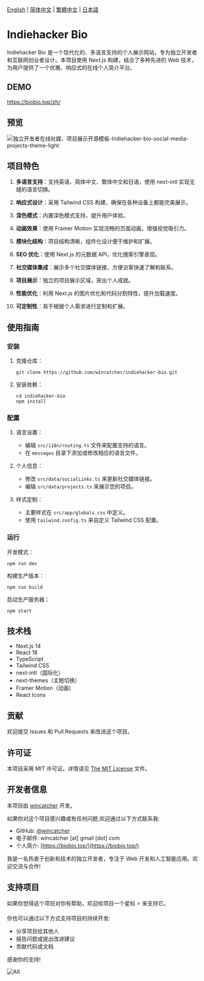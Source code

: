 [English](README-EN.md) | [简体中文](README.md) | [繁體中文](README-Hant.md) | [日本語](README-JA.md)



# Indiehacker Bio

Indiehacker Bio 是一个现代化的、多语言支持的个人展示网站，专为独立开发者和互联网创业者设计。本项目使用 Next.js 构建，结合了多种先进的 Web 技术，为用户提供了一个优雅、响应式的在线个人简介平台。

## DEMO

[ https://biobio.top/zh/ ]( https://biobio.top/zh/ )

## 预览

![独立开发者在线社媒、项目展示开源模板-Indiehacker-bio-social-media-projects-theme-light](https://github.com/user-attachments/assets/d1107139-f019-4fe3-b2cd-9fb764e3e01d)

## 项目特色

1. **多语言支持**：支持英语、简体中文、繁体中文和日语，使用 next-intl 实现无缝的语言切换。

2. **响应式设计**：采用 Tailwind CSS 构建，确保在各种设备上都能完美展示。

3. **深色模式**：内置深色模式支持，提升用户体验。

4. **动画效果**：使用 Framer Motion 实现流畅的页面动画，增强视觉吸引力。

5. **模块化结构**：项目结构清晰，组件化设计便于维护和扩展。

6. **SEO 优化**：使用 Next.js 的元数据 API，优化搜索引擎表现。

7. **社交媒体集成**：展示多个社交媒体链接，方便访客快速了解和联系。

8. **项目展示**：独立的项目展示区域，突出个人成就。

9. **性能优化**：利用 Next.js 的图片优化和代码分割特性，提升加载速度。

10. **可定制性**：易于根据个人需求进行定制和扩展。

## 使用指南

### 安装

1. 克隆仓库：
   ```
   git clone https://github.com/wincatcher/indiehacker-bio.git
   ```

2. 安装依赖：
   ```
   cd indiehacker-bio
   npm install
   ```

### 配置

1. 语言设置：
   - 编辑 `src/i18n/routing.ts` 文件来配置支持的语言。
   - 在 `messages` 目录下添加或修改相应的语言文件。

2. 个人信息：
   - 修改 `src/data/socialLinks.ts` 来更新社交媒体链接。
   - 编辑 `src/data/projects.ts` 来展示您的项目。

3. 样式定制：
   - 主要样式在 `src/app/globals.css` 中定义。
   - 使用 `tailwind.config.ts` 来自定义 Tailwind CSS 配置。

### 运行

开发模式：
```
npm run dev
```

构建生产版本：
```
npm run build
```

启动生产服务器：
```
npm start
```

## 技术栈

- Next.js 14
- React 18
- TypeScript
- Tailwind CSS
- next-intl（国际化）
- next-themes（主题切换）
- Framer Motion（动画）
- React Icons

## 贡献

欢迎提交 Issues 和 Pull Requests 来改进这个项目。

## 许可证

本项目采用 MIT 许可证。详情请见 [The MIT License](https://opensource.org/license/MIT) 文件。

## 开发者信息

本项目由 [wincatcher](https://github.com/wincatcher) 开发。

如果你对这个项目感兴趣或有任何问题,欢迎通过以下方式联系我:

- GitHub: [@wincatcher](https://github.com/wincatcher)
- 电子邮件: wincatcher [at] gmail [dot] com
- 个人简介: [https://biobio.top/](https://biobio.top/)

我是一名热衷于创新和技术的独立开发者，专注于 Web 开发和人工智能应用。欢迎交流与合作!

## 支持项目

如果你觉得这个项目对你有帮助，欢迎给项目一个星标 ⭐️ 来支持它。

你也可以通过以下方式支持项目的持续开发:

- 分享项目给其他人
- 报告问题或提出改进建议
- 贡献代码或文档

感谢你的支持!

![Alt](https://repobeats.axiom.co/api/embed/08a6938436b0c5394eb7d13b0538d147f57a1876.svg "Repobeats analytics image")